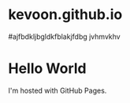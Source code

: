 # kevoon.github.io
#ajfbdkljbgldkfblakjfdbg
jvhmvkhv

<!DOCTYPE html>
<html>
<body>
<h1>Hello World</h1>
<p>I'm hosted with GitHub Pages.</p>
</body>
</html>





